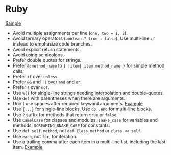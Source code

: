 Ruby
====

[Sample](sample.rb)

* Avoid multiple assignments per line (`one, two = 1, 2`).
* Avoid ternary operators (`boolean ? true : false`). Use multi-line `if`
  instead to emphasize code branches.
* Avoid explicit return statements.
* Avoid using semicolons.
* Prefer double quotes for strings.
* Prefer `&:method_name` to `{ |item| item.method_name }` for simple method
  calls.
* Prefer `if` over `unless`.
* Prefer `&&` and `||` over `and` and `or`.
* Prefer `!` over `not`.
* Use `%{}` for single-line strings needing interpolation and double-quotes.
* Use `def` with parentheses when there are arguments.
* Don't use spaces after required keyword arguments. [Example][required kwargs]
* Use `{...}` for single-line blocks. Use `do..end` for multi-line blocks.
* Use `?` suffix for methods that return `true` or `false`.
* Use `CamelCase` for classes and modules, `snake_case` for variables and
  methods, `SCREAMING_SNAKE_CASE` for constants.
* Use `def self.method`, not `def Class.method` or `class << self`.
* Use `each`, not `for`, for iteration.
* Use a trailing comma after each item in a multi-line list, including the last
  item. [Example][trailing comma example]

[trailing comma example]: /style/ruby/sample.rb#L49
[required kwargs]: /style/ruby/sample.rb#L16
